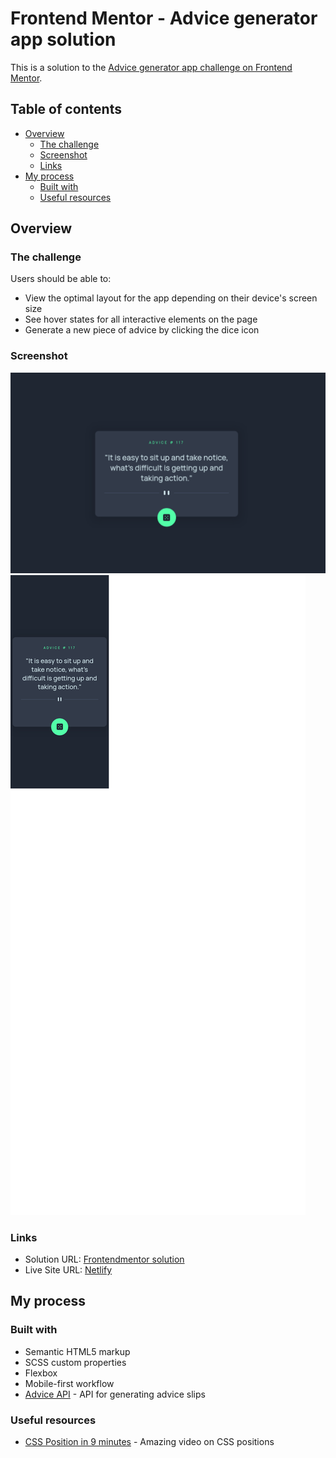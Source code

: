 # Frontend Mentor - Advice generator app solution

This is a solution to the [Advice generator app challenge on Frontend Mentor](https://www.frontendmentor.io/challenges/advice-generator-app-QdUG-13db).

## Table of contents

- [Overview](#overview)
  - [The challenge](#the-challenge)
  - [Screenshot](#screenshot)
  - [Links](#links)
- [My process](#my-process)
  - [Built with](#built-with)
  - [Useful resources](#useful-resources)

## Overview

### The challenge

Users should be able to:

- View the optimal layout for the app depending on their device's screen size
- See hover states for all interactive elements on the page
- Generate a new piece of advice by clicking the dice icon

### Screenshot

!["Screenshot of Desktop view"](./public/images/ss-desktop.png)
!["Screenshot of Mobile view"](./public/images/ss-mobile.png)

### Links

- Solution URL: [Frontendmentor solution](https://www.frontendmentor.io/solutions/responsive-design-using-flexbox-and-scss-OBHIZYiitk)
- Live Site URL: [Netlify](https://ns-advice-netlify.com)

## My process

### Built with

- Semantic HTML5 markup
- SCSS custom properties
- Flexbox
- Mobile-first workflow
- [Advice API](https://api.adviceslip.com/) - API for generating advice slips

### Useful resources

- [CSS Position in 9 minutes](https://www.youtube.com/watch?v=jx5jmI0UlXU&ab_channel=WebDevSimplified) - Amazing video on CSS positions
